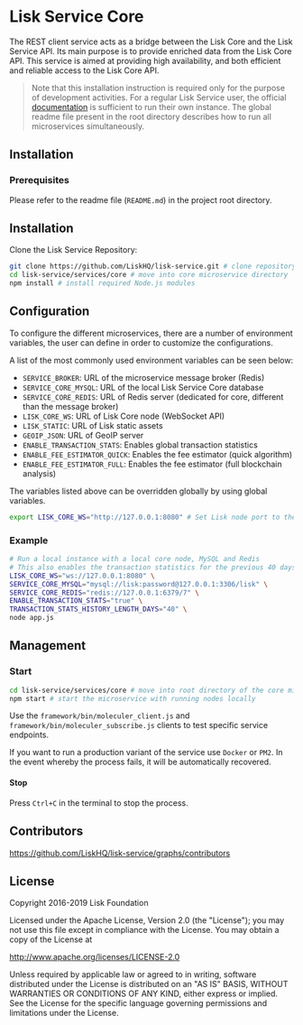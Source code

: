 # Lisk Service Core

The REST client service acts as a bridge between the Lisk Core and the Lisk Service API. Its main purpose is to provide enriched data from the Lisk Core API. This service is aimed at providing high availability, and both efficient and reliable access to the Lisk Core API.

> Note that this installation instruction is required only for the purpose of development activities. For a regular Lisk Service user, the official [documentation](https://lisk.com/documentation/lisk-service/) is sufficient to run their own instance. The global readme file present in the root directory describes how to run all microservices simultaneously.

## Installation

### Prerequisites

Please refer to the readme file (`README.md`) in the project root directory.

## Installation

Clone the Lisk Service Repository:

```bash
git clone https://github.com/LiskHQ/lisk-service.git # clone repository
cd lisk-service/services/core # move into core microservice directory
npm install # install required Node.js modules
```

## Configuration

To configure the different microservices, there are a number of environment variables, the user can define in order to customize the configurations.

A list of the most commonly used environment variables can be seen below:

- `SERVICE_BROKER`: URL of the microservice message broker (Redis)
- `SERVICE_CORE_MYSQL`: URL of the local Lisk Service Core database
- `SERVICE_CORE_REDIS`: URL of Redis server (dedicated for core, different than the message broker)
- `LISK_CORE_WS`: URL of Lisk Core node (WebSocket API)
- `LISK_STATIC`: URL of Lisk static assets
- `GEOIP_JSON`: URL of GeoIP server
- `ENABLE_TRANSACTION_STATS`: Enables global transaction statistics
- `ENABLE_FEE_ESTIMATOR_QUICK`: Enables the fee estimator (quick algorithm)
- `ENABLE_FEE_ESTIMATOR_FULL`: Enables the fee estimator (full blockchain analysis)

The variables listed above can be overridden globally by using global variables.

```bash
export LISK_CORE_WS="http://127.0.0.1:8080" # Set Lisk node port to the given URL globally
```

### Example

```bash
# Run a local instance with a local core node, MySQL and Redis
# This also enables the transaction statistics for the previous 40 days
LISK_CORE_WS="ws://127.0.0.1:8080" \
SERVICE_CORE_MYSQL="mysql://lisk:password@127.0.0.1:3306/lisk" \
SERVICE_CORE_REDIS="redis://127.0.0.1:6379/7" \
ENABLE_TRANSACTION_STATS="true" \
TRANSACTION_STATS_HISTORY_LENGTH_DAYS="40" \
node app.js
```

## Management

### Start

```bash
cd lisk-service/services/core # move into root directory of the core microservice
npm start # start the microservice with running nodes locally
```

Use the `framework/bin/moleculer_client.js` and `framework/bin/moleculer_subscribe.js` clients to test specific service endpoints.

If you want to run a production variant of the service use `Docker` or `PM2`. In the event whereby the process fails, it will be automatically recovered.

#### Stop

Press `Ctrl+C` in the terminal to stop the process.

## Contributors

https://github.com/LiskHQ/lisk-service/graphs/contributors

## License

Copyright 2016-2019 Lisk Foundation

Licensed under the Apache License, Version 2.0 (the "License");
you may not use this file except in compliance with the License.
You may obtain a copy of the License at

http://www.apache.org/licenses/LICENSE-2.0

Unless required by applicable law or agreed to in writing, software
distributed under the License is distributed on an "AS IS" BASIS,
WITHOUT WARRANTIES OR CONDITIONS OF ANY KIND, either express or implied.
See the License for the specific language governing permissions and
limitations under the License.

[lisk documentation site]: https://lisk.com/documentation
